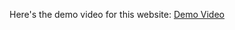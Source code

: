 Here's the demo video for this website: [Demo Video](https://drive.google.com/file/d/1vToqWdH86QYYGFES5-XYGH2pV-ryWUsm/view?usp=sharing)